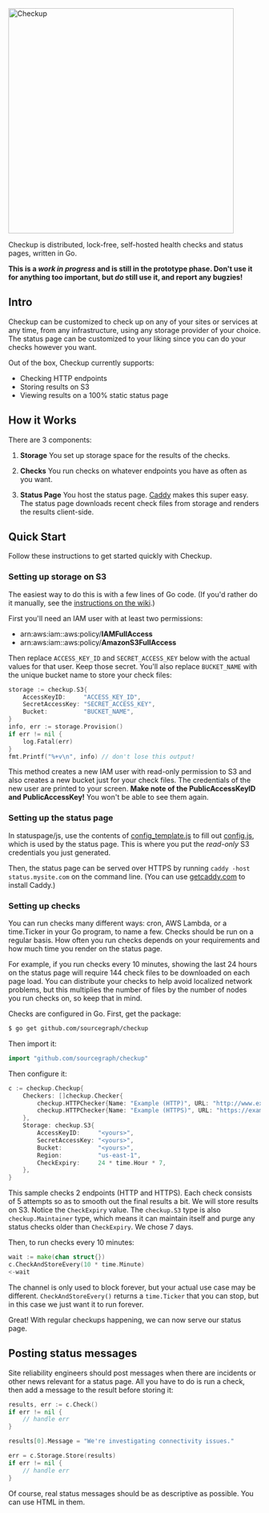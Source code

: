<img src="https://i.imgur.com/UWhSoQj.png" width="450" alt="Checkup">

Checkup is distributed, lock-free, self-hosted health checks and status pages, written in Go.

**This is a _work in progress_ and is still in the prototype phase. Don't use it for anything too important, but _do_ still use it, and report any bugzies!**


## Intro

Checkup can be customized to check up on any of your sites or services at any time, from any infrastructure, using any storage provider of your choice. The status page can be customized to your liking since you can do your checks however you want.

Out of the box, Checkup currently supports:

- Checking HTTP endpoints
- Storing results on S3
- Viewing results on a 100% static status page


## How it Works

There are 3 components:

1. **Storage** You set up storage space for the results of the checks.

2. **Checks** You run checks on whatever endpoints you have as often as you want.

3. **Status Page** You host the status page. [Caddy](https://caddyserver.com) makes this super easy. The status page downloads recent check files from storage and renders the results client-side.


## Quick Start

Follow these instructions to get started quickly with Checkup.


### Setting up storage on S3

The easiest way to do this is with a few lines of Go code. (If you'd rather do it manually, see the [instructions on the wiki](https://github.com/sourcegraph/checkup/wiki/Provisioning-S3-Manually).)

First you'll need an IAM user with at least two permissions:

- arn:aws:iam::aws:policy/**IAMFullAccess**
- arn:aws:iam::aws:policy/**AmazonS3FullAccess**

Then replace `ACCESS_KEY_ID` and `SECRET_ACCESS_KEY` below with the actual values for that user. Keep those secret. You'll also replace `BUCKET_NAME` with the unique bucket name to store your check files:

```go
storage := checkup.S3{
	AccessKeyID:     "ACCESS_KEY_ID",
	SecretAccessKey: "SECRET_ACCESS_KEY",
	Bucket:          "BUCKET_NAME",
}
info, err := storage.Provision()
if err != nil {
	log.Fatal(err)
}
fmt.Printf("%+v\n", info) // don't lose this output!
```

This method creates a new IAM user with read-only permission to S3 and also creates a new bucket just for your check files. The credentials of the new user are printed to your screen. **Make note of the PublicAccessKeyID and PublicAccessKey!** You won't be able to see them again.



### Setting up the status page

In statuspage/js, use the contents of [config_template.js](https://github.com/sourcegraph/checkup/blob/master/statuspage/js/config_template.js) to fill out [config.js](https://github.com/sourcegraph/checkup/blob/master/statuspage/js/config.js), which is used by the status page. This is where you put the *read-only* S3 credentials you just generated.

Then, the status page can be served over HTTPS by running `caddy -host status.mysite.com` on the command line. (You can use [getcaddy.com](https://getcaddy.com) to install Caddy.)



### Setting up checks

You can run checks many different ways: cron, AWS Lambda, or a time.Ticker in your Go program, to name a few. Checks should be run on a regular basis. How often you run checks depends on your requirements and how much time you render on the status page. 

For example, if you run checks every 10 minutes, showing the last 24 hours on the status page will require 144 check files to be downloaded on each page load. You can distribute your checks to help avoid localized network problems, but this multiplies the number of files by the number of nodes you run checks on, so keep that in mind.

Checks are configured in Go. First, get the package:

```bash
$ go get github.com/sourcegraph/checkup
```

Then import it:

```go
import "github.com/sourcegraph/checkup"
```

Then configure it:

```go
c := checkup.Checkup{
	Checkers: []checkup.Checker{
		checkup.HTTPChecker{Name: "Example (HTTP)", URL: "http://www.example.com", Attempts: 5},
		checkup.HTTPChecker{Name: "Example (HTTPS)", URL: "https://example.com", Attempts: 5},
	},
	Storage: checkup.S3{
		AccessKeyID:     "<yours>",
		SecretAccessKey: "<yours>",
		Bucket:          "<yours>",
		Region:          "us-east-1",
		CheckExpiry:     24 * time.Hour * 7,
	},
}
```

This sample checks 2 endpoints (HTTP and HTTPS). Each check consists of 5 attempts so as to smooth out the final results a bit. We will store results on S3. Notice the `CheckExpiry` value. The `checkup.S3` type is also `checkup.Maintainer` type, which means it can maintain itself and purge any status checks older than `CheckExpiry`. We chose 7 days.

Then, to run checks every 10 minutes:

```go
wait := make(chan struct{})
c.CheckAndStoreEvery(10 * time.Minute)
<-wait
```

The channel is only used to block forever, but your actual use case may be different. `CheckAndStoreEvery()` returns a `time.Ticker` that you can stop, but in this case we just want it to run forever.

Great! With regular checkups happening, we can now serve our status page.


## Posting status messages

Site reliability engineers should post messages when there are incidents or other news relevant for a status page. All you have to do is run a check, then add a message to the result before storing it:

```go
results, err := c.Check()
if err != nil {
	// handle err
}

results[0].Message = "We're investigating connectivity issues."

err = c.Storage.Store(results)
if err != nil {
	// handle err
}
```

Of course, real status messages should be as descriptive as possible. You can use HTML in them.
